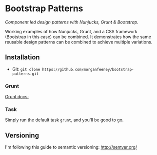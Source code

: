 # Bootstrap Patterns
_Component led design patterns with Nunjucks, Grunt &amp; Bootstrap._

Working examples of how Nunjucks, Grunt, and a CSS framework (Bootstrap in this case) can be combined. It demonstrates how the same reusable design patterns can be combined to achieve multiple variations.

## Installation

* Git: `git clone https://github.com/morganfeeney/bootstrap-patterns.git`

### Grunt

[Grunt docs:](http://gruntjs.com/getting-started)

### Task

Simply run the default task `grunt`, and you'll be good to go.

## Versioning

I'm following this guide to semantic versioning: http://semver.org/
